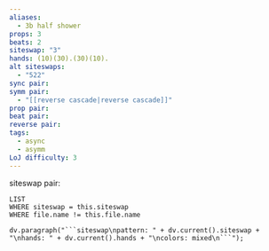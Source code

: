 ```yaml
---
aliases:
  - 3b half shower
props: 3
beats: 2
siteswap: "3"
hands: (10)(30).(30)(10).
alt siteswaps:
  - "522"
sync pair: 
symm pair:
  - "[[reverse cascade|reverse cascade]]"
prop pair: 
beat pair: 
reverse pair: 
tags:
  - async
  - asymm
LoJ difficulty: 3
---
```

siteswap pair:
```dataview
LIST
WHERE siteswap = this.siteswap
WHERE file.name != this.file.name
```
```dataviewjs
dv.paragraph("```siteswap\npattern: " + dv.current().siteswap + "\nhands: " + dv.current().hands + "\ncolors: mixed\n```");
```
